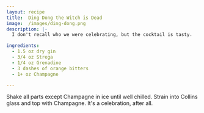 ```yaml
---
layout: recipe
title:  Ding Dong the Witch is Dead
image:  /images/ding-dong.png
description: |-
  I don't recall who we were celebrating, but the cocktail is tasty.

ingredients:
  - 1.5 oz dry gin
  - 3/4 oz Strega
  - 1/4 oz Grenadine
  - 3 dashes of orange bitters
  - 1+ oz Champagne

---
```

Shake all parts except Champagne in ice until well chilled. Strain into Collins
glass and top with Champagne. It's a celebration, after all.
